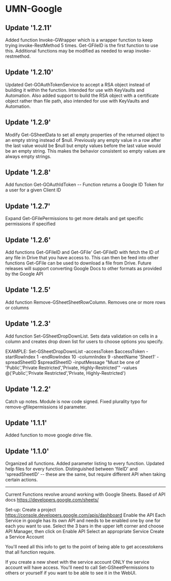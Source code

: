 # UMN-Google

## Update '1.2.11'
Added function Invoke-GWrapper which is a wrapper function to keep trying invoke-RestMethod 5 times. Get-GFileID is the first function to use this.
Additional functions may be modified as needed to wrap invoke-restmethod.

## Update '1.2.10'
Updated Get-GOAuthTokenService to accept a RSA object instead of building it within the function. Intended for use with KeyVaults and Automation.
Also added support to build the RSA object with a certificate object rather than file path, also intended for use with KeyVaults and Automation.

## Update '1.2.9'

Modify Get-GSheetData to set all empty properties of the returned object to an empty string instead of $null.
Previously any empty value in a row after the last value would be $null but empty values before the last value would be an empty string.
This makes the behavior consistent so empty values are always empty strings.

## Update '1.2.8'
Add function Get-GOAuthIdToken -- Function returns a Google ID Token for a user for a given Client ID

## Update '1.2.7'
Expand Get-GFilePermissions to get more details and get specific permissions if specified

## Update '1.2.6'
Add functions Get-GFileID and Get-GFile'
Get-GFileID with fetch the ID of any file in Drive that you have access to.  This can then be feed into other functions
Get-GFile can be used to download a file from Drive.  Future releases will support converting Google Docs to other formats as provided by the Google API

## Update '1.2.5'
Add function Remove-GSheetSheetRowColumn.  Removes one or more rows or columns

## Update '1.2.3'
Add function Set-GSheetDropDownList.  Sets data validation on cells in a column and creates drop down list for users to choose options you specify.

EXAMPLE: Set-GSheetDropDownList -accessToken $accessToken -startRowIndex 1 -endRowIndex 10 -columnIndex 9 -sheetName 'Sheet1' -spreadSheetID $spreadSheetID -inputMessage "Must be one of 'Public','Private Restricted','Private, Highly-Restricted'" -values @('Public','Private Restricted','Private, Highly-Restricted')

## Update '1.2.2'
Catch up notes. Module is now code signed.
Fixed plurality typo for remove-gfilepermissions id parameter.

## Update '1.1.1'
Added function to move google drive file.

## Update '1.1.0'

Organized all functions.
Added parameter listing to every function.
Updated help files for every function.
Distinguished between 'fileID' and 'spreadSheetID' -- these are the same, but require different API when taking certain actions.


------------------------------------------------
Current Functions revolve around working with Google Sheets.  Based of API docs https://developers.google.com/sheets/

Set-up: Create a project https://console.developers.google.com/apis/dashboard
Enable the API
Each Service in google has its own API and needs to be enabled one by one for each you want to use.
Select the 3 bars in the upper left corner and choose API Manager, then click on Enable API
Select an appropriate Service
Create a Service Account

You'll need all this info to get to the point of being able to get accesstokens that all function require.

If you create a new sheet with the service account ONLY the service account will have access.  You'll need to call Set-GSheetPermissions to others or yourself if you want to be able to see it in the WebUI.

